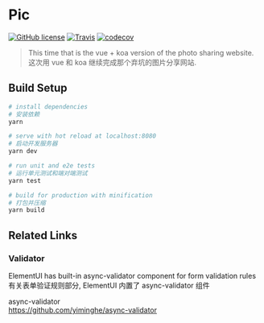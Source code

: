 # Pic


[![GitHub license](https://img.shields.io/github/license/mutoe/pic.svg?style=flat-square)](https://github.com/mutoe/pic/blob/master/LICENSE)
[![Travis](https://img.shields.io/travis/mutoe/pic.svg?style=flat-square)](https://www.travis-ci.org/mutoe/pic)
[![codecov](https://img.shields.io/codecov/c/github/mutoe/pic.svg?style=flat-square)](https://codecov.io/gh/mutoe/pic)

> This time that is the vue + koa version of the photo sharing website.  
> 这次用 vue 和 koa 继续完成那个弃坑的图片分享网站.

## Build Setup

``` bash
# install dependencies
# 安装依赖
yarn

# serve with hot reload at localhost:8080
# 启动开发服务器
yarn dev

# run unit and e2e tests
# 运行单元测试和端对端测试
yarn test

# build for production with minification
# 打包并压缩
yarn build
```

## Related Links

### Validator

ElementUI has built-in async-validator component for form validation rules  
有关表单验证规则部分, ElementUI 内置了 async-validator 组件

async-validator  
https://github.com/yiminghe/async-validator
